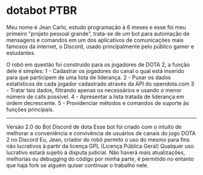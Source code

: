 # dotabot PTBR

Meu nome é Jean Carlo, estudo programação à 6 meses e esse foi meu primeiro "projeto pessoal grande", trata-se de um bot para automação de mensagens e comandos 
em um dos aplicativos de comunicações mais famosos da internet, o Discord, usado principalmente pelo público gamer e estudantes.

O robô em questão foi construído para os jogadores de DOTA 2, a função dele é simples:
1 - Cadastrar os jogadores do canal o qual está inserido para que participem de uma lista de liderança.
2 - Puxar os dados estatísticos de cada jogador cadastrado através da API do opendota.com
3 - Tratar tais dados, filtrando apenas os necessários e usando o menor número de calls possível.
4 - Apresentar a lista tratada de liderança em ordem decrescente.
5 - Providenciar métodos e comandos de suporte às funções principais.
_______________________________________________________________________________________________________________________________________________________

 Versão 2.0 do Bot Discord de dota
 Esse bot foi criado com o intuíto de melhorar a conveniência e convivência de usuários de canais do jogo DOTA 2 no Discord
 Eu, Jean, criador do robô permito o uso do mesmo para fins não lucrativos à partir da licença GPL (Licença Pública Geral)
 Qualquer uso lucrativo estará sujeito à disputa judicial.
 Não haverá mais atualizações, melhorias ou debugging do código por minha parte, é permitido no entanto que haja fork
 se alguém quiser continuar o trabalho nele.

